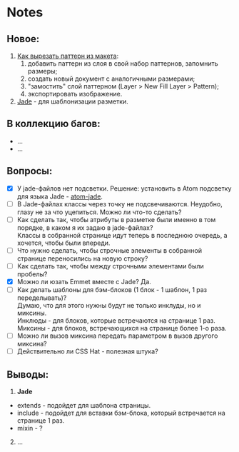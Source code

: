 # Notes

## Новое:
1. [Как вырезать паттерн из макета](http://zencoder.ru/photoshop/pattern-photoshop/):
   1. добавить паттерн из слоя в свой набор паттернов, запомнить размеры;
   2. создать новый документ с аналогичными размерами;
   3. "замостить" слой паттерном (Layer > New Fill Layer > Pattern);
   4. экспортировать изображение.
2. [Jade](http://jade-lang.com/) - для шаблонизации разметки.
<!-- 3. [CSS Hat](https://csshat.com/) - плагин для Photoshop. Все свойства объекта в одном окне. -->

## В коллекцию багов:
* ...
* ...

## Вопросы:
- [x] У jade-файлов нет подсветки.
  Решение: установить в Atom подсветку для языка Jade - [atom-jade](https://atom.io/packages/atom-jade).
- [ ] В Jade-файлах классы через точку не подсвечиваются. Неудобно, глазу не за что уцепиться. Можно ли что-то сделать?
- [ ] Как сделать так, чтобы атрибуты в разметке были именно в том порядке, в каком я их задаю в jade-файлах?  
  Классы в собранной странице идут теперь в последнюю очередь, а хочется, чтобы были впереди.
- [ ] Что нужно сделать, чтобы строчные элементы в собранной странице переносились на новую строку?
- [ ] Как сделать так, чтобы между строчными элементами были пробелы?
- [x] Можно ли юзать Emmet вместе с Jade? Да.
- [ ] Как делать шаблоны для бэм-блоков (1 блок - 1 шаблон, 1 раз переделывать)?  
  Думаю, что для этого нужны будут не только инклуды, но и миксины.  
  Инклюды - для блоков, которые встречаются на странице 1 раз.  
  Миксины - для блоков, встречающихся на странице более 1-о раза.
- [ ] Можно ли вызов миксина передать параметром в вызов другого миксина?
- [ ] Действительно ли CSS Hat - полезная штука?

## Выводы:
1. __Jade__  
  * extends - подойдет для шаблона страницы.  
  * include - подойдет для вставки бэм-блока, который встречается на странице 1 раз.  
  * mixin - ?
2. ...



<!-- source/less/components/icons.less
.icon { display: inline-block; vertical-align: baseline; }
.icon--modifier { .sprite(@modifier); } -->
